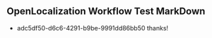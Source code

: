 ## OpenLocalization Workflow Test MarkDown
* adc5df50-d6c6-4291-b9be-9991dd86bb50 thanks!

<!--HONumber=Jul16_HO4-->


